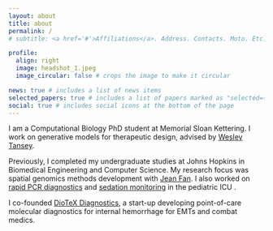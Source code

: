 ```yaml
---
layout: about
title: about
permalink: /
# subtitle: <a href='#'>Affiliations</a>. Address. Contacts. Moto. Etc.

profile:
  align: right
  image: headshot_1.jpeg
  image_circular: false # crops the image to make it circular

news: true # includes a list of news items
selected_papers: true # includes a list of papers marked as "selected={true}"
social: true # includes social icons at the bottom of the page
---
```


I am a Computational Biology PhD student at Memorial Sloan Kettering. I work on generative models for therapeutic design, advised by [Wesley Tansey](https://wesleytansey.com/). 

Previously, I completed my undergraduate studies at Johns Hopkins in Biomedical Engineering and Computer Science. My research focus was spatial genomics methods development with [Jean Fan](https://jef.works/). I also worked on [rapid PCR diagnostics](https://prompt-dx.com/) and [sedation monitoring](https://www.bme.jhu.edu/academics/bme-design/bme-project-gallery/imeds-automated-sedation-assessment-in-the-picu/) in the pediatric ICU .  

I co-founded [DioTeX Diagnostics](https://www.diotexdiagnostics.com/), a start-up developing point-of-care molecular diagnostics for internal hemorrhage for EMTs and combat medics.